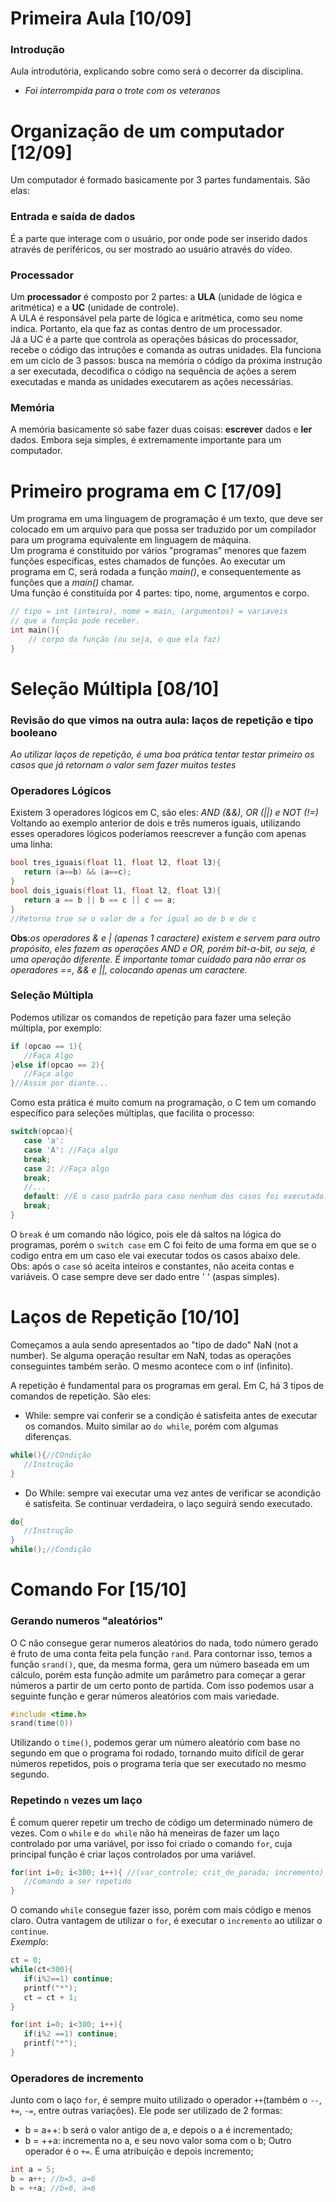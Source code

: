 # Primeira Aula [10/09]

### Introdução
Aula introdutória, explicando sobre como será o decorrer da disciplina.
* _Foi interrompida para o trote com os veteranos_

# Organização de um computador [12/09]

Um computador é formado basicamente por 3 partes fundamentais. São elas: <br>

###  Entrada e saída de dados
É a parte que interage com o usuário, por onde pode ser inserido dados através de periféricos, ou ser mostrado ao usuário através do vídeo.

### Processador
Um **processador** é composto por 2 partes: a **ULA** (unidade de lógica e aritmética) e a **UC** (unidade de controle).<br>
A ULA é responsável pela parte de lógica e aritmética, como seu nome indica. Portanto, ela que faz as contas dentro de um processador.<br>
Já a UC é a parte que controla as operações básicas do processador, recebe o código das intruções e comanda as outras unidades. Ela funciona em um ciclo de 3 passos: busca na memória o código da próxima instrução a ser executada, decodifica o código na sequência de ações a serem executadas e manda as unidades executarem as ações necessárias.

### Memória
A memória basicamente só sabe fazer duas coisas: **escrever** dados e **ler** dados. Embora seja simples, é extremamente importante para um computador.

# Primeiro programa em C [17/09]

Um programa em uma linguagem de programação é um texto, que deve ser colocado em um arquivo para que possa ser traduzido por um compilador para um programa equivalente em linguagem de máquina. <br>
Um programa é constituido por vários "programas" menores que fazem funções específicas, estes chamados de funções. Ao executar um programa em C, será rodada a função _main()_, e consequentemente as funções que a _main()_ chamar.<br>
Uma função é constituída por 4 partes: tipo, nome, argumentos e corpo.
```C
// tipo = int (inteiro), nome = main, (argumentos) = variaveis 
// que a função pode receber. 
int main(){
    // corpo da função (ou seja, o que ela faz)
}
```

# Seleção Múltipla [08/10]
### Revisão do que vimos na outra aula: laços de repetição e tipo booleano
_Ao utilizar laços de repetição, é uma boa prática tentar testar primeiro os casos que já retornam o valor sem fazer muitos testes_<br>

### Operadores Lógicos
Existem 3 operadores lógicos em C, são eles: _AND (&&), OR (||) e NOT (!=)_<br>
Voltando ao exemplo anterior de dois e três numeros iguais, utilizando esses operadores lógicos poderíamos reescrever a função com apenas uma linha: 

```C
bool tres_iguais(float l1, float l2, float l3){
   return (a==b) && (a==c);
}
bool dois_iguais(float l1, float l2, float l3){
   return a == b || b == c || c == a;
}
//Retorna true se o valor de a for igual ao de b e de c
```
**Obs**:_os operadores & e | (apenas 1 caractere) existem e servem para outro propósito, eles fazem as operações AND e OR, porém bit-a-bit, ou seja, é uma operação diferente. É importante tomar cuidado para não errar os operadores ==, && e ||, colocando apenas um caractere._<br>

### Seleção Múltipla
Podemos utilizar os comandos de repetição para fazer uma seleção múltipla, por exemplo:
```C
if (opcao == 1){
   //Faça Algo
}else if(opcao == 2){
   //Faça algo
}//Assim por diante...
```
Como esta prática é muito comum na programação, o C tem um comando específico para seleções múltiplas, que facilita o processo:
```C
switch(opcao){
   case 'a': 
   case 'A': //Faça algo
   break;
   case 2: //Faça algo
   break;
   //...
   default: //É o caso padrão para caso nenhum dos casos foi executado. Tipo o else
   break;
}
```
O `break` é um comando não lógico, pois ele dá saltos na lógica do programas, porém o `switch case` em C foi feito de uma forma em que se o codigo entra em um caso ele vai executar todos os casos abaixo dele. <br>
Obs: após o `case` só aceita inteiros e constantes, não aceita contas e variáveis. O case sempre deve ser dado entre ' ' (aspas simples).<br>

# Laços de Repetição [10/10]
Começamos a aula sendo apresentados ao "tipo de dado" NaN (not a number). Se alguma operação resultar em NaN, todas as operações conseguintes também serão. O mesmo acontece com o inf (infinito).<br>

A repetição é fundamental para os programas em geral. Em C, há 3 tipos de comandos de repetição. São eles: 
- While: sempre vai conferir se a condição é satisfeita antes de executar os comandos. Muito similar ao `do while`, porém com algumas diferenças.

```c
while(){//COndição
   //Instrução
}
```

- Do While: sempre vai executar uma vez antes de verificar se acondição é satisfeita. Se continuar verdadeira, o laço seguirá sendo executado.

```c
do{
   //Instrução
}
while();//Condição
```

# Comando For [15/10]

### Gerando numeros "aleatórios"
O C não consegue gerar numeros aleatórios do nada, todo número gerado é fruto de uma conta feita pela função `rand`. Para contornar isso, temos a função `srand()`, que, da mesma forma, gera um número baseada em um cálculo, porém esta função admite um parâmetro para começar a gerar números a partir de um certo ponto de partida. Com isso podemos usar a seguinte função e gerar números aleatórios com mais variedade.

```c
#include <time.h>
srand(time(0))
```
Utilizando o `time()`, podemos gerar um número aleatório com base no segundo em que o programa foi rodado, tornando muito difícil de gerar números repetidos, pois o programa teria que ser executado no mesmo segundo.

### Repetindo `n` vezes um laço
É comum querer repetir um trecho de código um determinado número de vezes. Com o `while` e `do while` não há meneiras de fazer um laço controlado por uma variável, por isso foi criado o comando `for`, cuja principal função é criar laços controlados por uma variável.
```c
for(int i=0; i<300; i++){ //(var_controle; crit_de_parada; incremento)
   //Comando a ser repetido
}
```
O comando `while` consegue fazer isso, porém com mais código e menos claro. Outra vantagem de utilizar o `for`, é executar o `incremento` ao utilizar o `continue`.<br>
_Exemplo_:
```c
ct = 0;
while(ct<300){
   if(i%2==1) continue;
   printf("*");
   ct = ct + 1;
}

for(int i=0; i<300; i++){
   if(i%2 ==1) continue;
   printf("*");
}
```
### Operadores de incremento
Junto com o laço `for`, é sempre muito utilizado o operador `++`(também o `--`, `+=`, `-=`, entre outras variações). Ele pode ser utilizado de 2 formas:
- b = a++: b será o valor antigo de a, e depois o a é incrementado;
- b = ++a: incrementa no a, e seu novo valor soma com o b;
Outro operador é o `+=`. É uma atribuição e depois incremento;
```c
int a = 5;
b = a++; //b=5, a=6
b = ++a; //b=6, a=6
```
